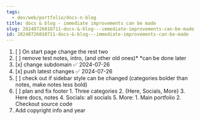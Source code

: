 ```yaml
---
tags:
  - dev/web/portfolio/docs-n-blog
title: docs & blog - immediate improvements can be made
slug: 20240726010711-docs-&-blog---immediate-improvements-can-be-made
id: 20240726010711-docs-&-blog---immediate-improvements-can-be-made
---
```

1. [ ] On start page change the rest two 
2. [ ] remove test notes, intro, (and other old ones)* *can be done later
3. [x] change subdomain ✅ 2024-07-26
4. [x] push latest changes ✅ 2024-07-26
5. [ ] check out if sidebar style can be changed (categories bolder than notes, make notes less bold)
6. [ ] plan and fix footer
		1. Three categories
		2. {Here, Socials, More}
		3. Here docs, notes
		4. Socials: all socials
		5. More:
			1. Main portfolio
			2. Checkout source code
7. Add copyright info and year
